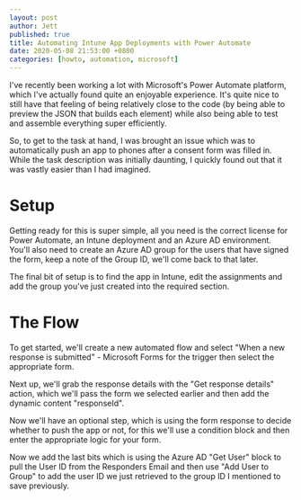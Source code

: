 ```yaml
---
layout: post
author: Jett
published: true
title: Automating Intune App Deployments with Power Automate
date: 2020-05-08 21:53:00 +0800
categories: [howto, automation, microsoft]
---
```


I've recently been working a lot with Microsoft's Power Automate platform, which I've actually found quite an enjoyable experience. It's quite nice to still have that feeling of being relatively close to the code (by being able to preview the JSON that builds each element) while also being able to test and assemble everything super efficiently.

So, to get to the task at hand, I was brought an issue which was to automatically push an app to phones after a consent form was filled in. While the task description was initially daunting, I quickly found out that it was vastly easier than I had imagined.

# Setup

Getting ready for this is super simple, all you need is the correct license for Power Automate, an Intune deployment and an Azure AD environment. You'll also need to create an Azure AD group for the users that have signed the form, keep a note of the Group ID, we'll come back to that later.

The final bit of setup is to find the app in Intune, edit the assignments and add the group you've just created into the required section.

# The Flow

To get started, we'll create a new automated flow and select "When a new response is submitted" - Microsoft Forms for the trigger then select the appropriate form.

Next up, we'll grab the response details with the "Get response details" action, which we'll pass the form we selected earlier and then add the dynamic content "responseId".

Now we'll have an optional step, which is using the form response to decide whether to push the app or not, for this we'll use a condition block and then enter the appropriate logic for your form.


Now we add the last bits which is using the Azure AD "Get User" block to pull the User ID from the Responders Email and then use "Add User to Group" to add the user ID we just retrieved to the group ID I mentioned to save previously.

